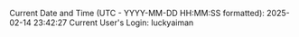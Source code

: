 Current Date and Time (UTC - YYYY-MM-DD HH:MM:SS formatted): 2025-02-14 23:42:27
Current User's Login: luckyaiman
